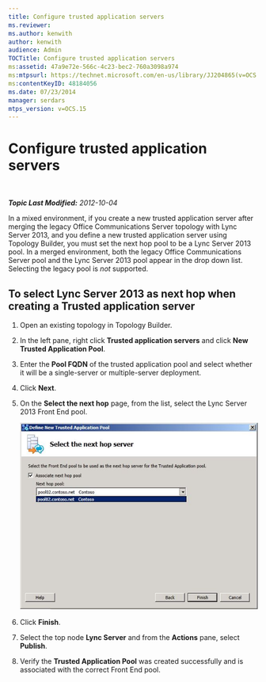 ```yaml
---
title: Configure trusted application servers
ms.reviewer: 
ms.author: kenwith
author: kenwith
audience: Admin
TOCTitle: Configure trusted application servers
ms:assetid: 47a9e72e-566c-4c23-bec2-760a3098a974
ms:mtpsurl: https://technet.microsoft.com/en-us/library/JJ204865(v=OCS.15)
ms:contentKeyID: 48184056
ms.date: 07/23/2014
manager: serdars
mtps_version: v=OCS.15
---
```


<div data-xmlns="http://www.w3.org/1999/xhtml">

<div class="topic" data-xmlns="http://www.w3.org/1999/xhtml" data-msxsl="urn:schemas-microsoft-com:xslt" data-cs="http://msdn.microsoft.com/en-us/">

<div data-asp="http://msdn2.microsoft.com/asp">

# Configure trusted application servers

</div>

<div id="mainSection">

<div id="mainBody">

<span> </span>

_**Topic Last Modified:** 2012-10-04_

In a mixed environment, if you create a new trusted application server after merging the legacy Office Communications Server topology with Lync Server 2013, and you define a new trusted application server using Topology Builder, you must set the next hop pool to be a Lync Server 2013 pool. In a merged environment, both the legacy Office Communications Server pool and the Lync Server 2013 pool appear in the drop down list. Selecting the legacy pool is *not* supported.

<div>

## To select Lync Server 2013 as next hop when creating a Trusted application server

1.  Open an existing topology in Topology Builder.

2.  In the left pane, right click **Trusted application servers** and click **New Trusted Application Pool**.

3.  Enter the **Pool FQDN** of the trusted application pool and select whether it will be a single-server or multiple-server deployment.

4.  Click **Next**.

5.  On the **Select the next hop** page, from the list, select the Lync Server 2013 Front End pool.
    
    ![Define New Trusted Application Pool dialog](images/JJ204865.ecfe2bb8-758b-4b36-8146-573005c4ab09(OCS.15).jpg "Define New Trusted Application Pool dialog")  

6.  Click **Finish**.

7.  Select the top node **Lync Server** and from the **Actions** pane, select **Publish**.

8.  Verify the **Trusted Application Pool** was created successfully and is associated with the correct Front End pool.

</div>

</div>

<span> </span>

</div>

</div>

</div>

